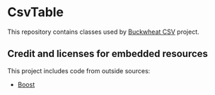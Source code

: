 # CsvTable

This repository contains classes used by [Buckwheat CSV](https://github.com/gennadiy1g/BuckwheatCsv) project.

## Credit and licenses for embedded resources

This project includes code from outside sources:

* [Boost](https://www.boost.org/LICENSE_1_0.txt)
